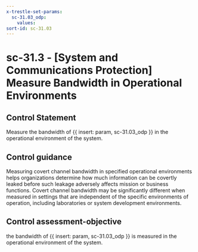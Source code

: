 ```yaml
---
x-trestle-set-params:
  sc-31.03_odp:
    values:
sort-id: sc-31.03
---
```


# sc-31.3 - \[System and Communications Protection\] Measure Bandwidth in Operational Environments

## Control Statement

Measure the bandwidth of {{ insert: param, sc-31.03_odp }} in the operational environment of the system.

## Control guidance

Measuring covert channel bandwidth in specified operational environments helps organizations determine how much information can be covertly leaked before such leakage adversely affects mission or business functions. Covert channel bandwidth may be significantly different when measured in settings that are independent of the specific environments of operation, including laboratories or system development environments.

## Control assessment-objective

the bandwidth of {{ insert: param, sc-31.03_odp }} is measured in the operational environment of the system.
